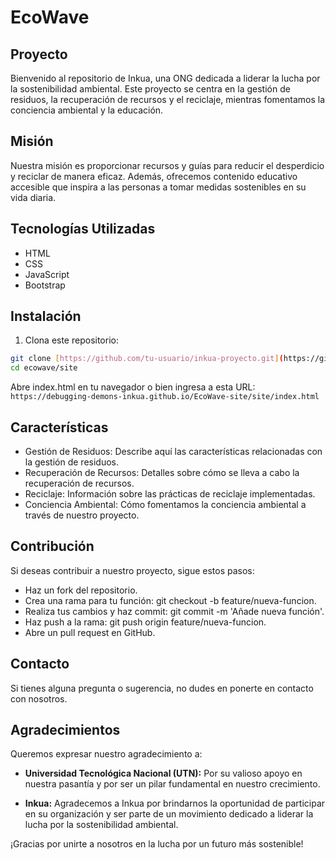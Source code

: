 # EcoWave

## Proyecto

Bienvenido al repositorio de Inkua, una ONG dedicada a liderar la lucha por la sostenibilidad ambiental. Este proyecto se centra en la gestión de residuos, la recuperación de recursos y el reciclaje, mientras fomentamos la conciencia ambiental y la educación.

## Misión

Nuestra misión es proporcionar recursos y guías para reducir el desperdicio y reciclar de manera eficaz. Además, ofrecemos contenido educativo accesible que inspira a las personas a tomar medidas sostenibles en su vida diaria.

## Tecnologías Utilizadas

- HTML
- CSS
- JavaScript
- Bootstrap

## Instalación

1. Clona este repositorio:

```bash
git clone [https://github.com/tu-usuario/inkua-proyecto.git](https://github.com/Debugging-Demons-INKUA/EcoWave-site.git)
cd ecowave/site
```
Abre index.html en tu navegador o bien ingresa a esta URL: ```https://debugging-demons-inkua.github.io/EcoWave-site/site/index.html```

## Características
- Gestión de Residuos: Describe aquí las características relacionadas con la gestión de residuos.
- Recuperación de Recursos: Detalles sobre cómo se lleva a cabo la recuperación de recursos.
- Reciclaje: Información sobre las prácticas de reciclaje implementadas.
- Conciencia Ambiental: Cómo fomentamos la conciencia ambiental a través de nuestro proyecto.

## Contribución
Si deseas contribuir a nuestro proyecto, sigue estos pasos:

- Haz un fork del repositorio.
- Crea una rama para tu función: git checkout -b feature/nueva-funcion.
- Realiza tus cambios y haz commit: git commit -m 'Añade nueva función'.
- Haz push a la rama: git push origin feature/nueva-funcion.
- Abre un pull request en GitHub.

## Contacto
Si tienes alguna pregunta o sugerencia, no dudes en ponerte en contacto con nosotros.

## Agradecimientos
Queremos expresar nuestro agradecimiento a:

- **Universidad Tecnológica Nacional (UTN):** Por su valioso apoyo en nuestra pasantía y por ser un pilar fundamental en nuestro crecimiento.

- **Inkua:** Agradecemos a Inkua por brindarnos la oportunidad de participar en su organización y ser parte de un movimiento dedicado a liderar la lucha por la sostenibilidad ambiental.

¡Gracias por unirte a nosotros en la lucha por un futuro más sostenible!
